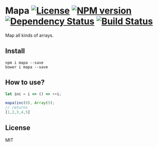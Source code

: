 # Mapa [![License][LicenseIMGURL]][LicenseURL] [![NPM version][NPMIMGURL]][NPMURL] [![Dependency Status][DependencyStatusIMGURL]][DependencyStatusURL] [![Build Status][BuildStatusIMGURL]][BuildStatusURL]

Map all kinds of arrays.

## Install

```
npm i mapa --save
bower i mapa --save
```

## How to use?

```js
let inc = i => () => ++i;

mapa(inc(0), Array(5);
// returns
[1,2,3,4,5]
```

## License

MIT

[NPMIMGURL]:                https://img.shields.io/npm/v/mapa.svg?style=flat
[BuildStatusIMGURL]:        https://img.shields.io/travis/coderaiser/mapa/master.svg?style=flat
[DependencyStatusIMGURL]:   https://img.shields.io/gemnasium/coderaiser/mapa.svg?style=flat
[LicenseIMGURL]:            https://img.shields.io/badge/license-MIT-317BF9.svg?style=flat
[NPMURL]:                   https://npmjs.org/package/mapa "npm"
[BuildStatusURL]:           https://travis-ci.org/coderaiser/mapa  "Build Status"
[DependencyStatusURL]:      https://gemnasium.com/coderaiser/mapa "Dependency Status"
[LicenseURL]:               https://tldrlegal.com/license/mit-license "MIT License"

